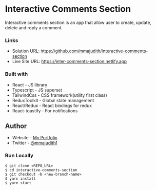 # Interactive Comments Section

Interactive comments section is an app that allow user to create, update, delete and reply a comment.

### Links

- Solution URL: https://github.com/mmajudith/interactive-comments-section
- Live Site URL: https://inter-comments-section.netlify.app

### Built with

- React - JS library
- Typescript - JS superset
- TailwindCss - CSS framework(utility first class)
- ReduxToolkit - Global state management
- React/Redux - React bindings for redux
- React-toastify - For notifications

## Author

- Website - [My Portfolio](https://judith-portfolio.herokuapp.com/)
- Twitter - [@mmajudith1](https://www.twitter.com/mmajudith1)

### Run Locally

```
$ git clone <REPO_URL>
$ cd interactive-comments-section
$ git checkout -b <new-branch-name>
$ yarn install
$ yarn start
```
